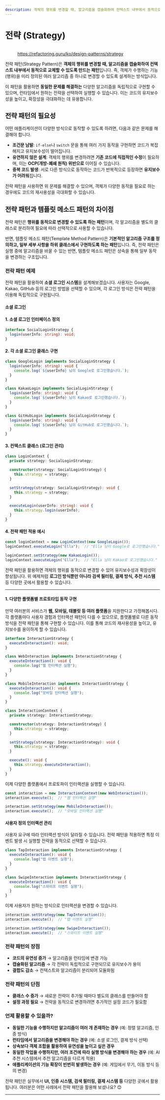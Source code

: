 ```yaml
---
description: 객체의 행위를 변경할 때, 알고리즘을 캡슐화하여 컨텍스트 내부에서 동적으로 교체할 수 있도록 만드는 패턴
---
```


# 전략 (Strategy)

<figure><img src="../../.gitbook/assets/image (3).png" alt=""><figcaption><p><a href="https://refactoring.guru/ko/design-patterns/strategy">https://refactoring.guru/ko/design-patterns/strategy</a></p></figcaption></figure>

전략 패턴(Strategy Pattern)은 **객체의 행위를 변경할 때, 알고리즘을 캡슐화하여 컨텍스트 내부에서 동적으로 교체할 수 있도록 만드는 패턴**입니다. 즉, 객체가 수행하는 기능(행위)을 미리 정의된 여러 알고리즘 중 하나로 변경할 수 있도록 설계하는 방식입니다.

이 패턴을 활용하면 **동일한 문제를 해결하는** 다양한 알고리즘을 독립적으로 구현할 수 있으며, 런타임에서 원하는 전략을 선택하여 실행할 수 있습니다. 이는 코드의 유지보수성을 높이고, 확장성을 극대화하는 데 유용합니다.



## 전략 패턴의 필요성

어떤 애플리케이션이 다양한 방식으로 동작할 수 있도록 하려면, 다음과 같은 문제를 해결해야 합니다.

* **조건문 남발**: `if-else`나 `switch` 문을 통해 여러 가지 동작을 구현하면 코드가 복잡해지고 유지보수성이 떨어집니다.
* **유연하지 않은 설계**: 객체의 행위를 변경하려면 **기존 코드에 직접적인 수정**이 필요하며, 이는 **OCP(개방-폐쇄 원칙) 위반으로** 이어질 수 있습니다.
* **중복 코드 발생**: 서로 다른 방식으로 동작하는 코드가 반복적으로 등장하면 **유지보수가 어려워**집니다.

전략 패턴을 사용하면 위 문제를 해결할 수 있으며, 객체가 다양한 동작을 필요로 하는 경우에도 코드의 재사용성을 극대화할 수 있습니다.



## 전략 패턴과 템플릿 메소드 패턴의 차이점

전략 패턴은 **행위를 동적으로 변경할 수 있도록 하는 패턴**이며, 각 알고리즘을 별도의 클래스로 분리하여 필요에 따라 선택적으로 사용할 수 있습니다.

반면, 템플릿 메소드 패턴(Template Method Pattern)은 **기본적인 알고리즘 구조를 정의하고, 일부 세부 사항을 하위 클래스에서 구현하도록 하는 패턴**입니다. 즉, 전략 패턴은 실행 중에 알고리즘을 바꿀 수 있는 반면, 템플릿 메소드 패턴은 상속을 통해 일부 동작을 변경하는 구조입니다.



### 전략 패턴 예제

전략 패턴을 활용하여 **소셜 로그인 시스템**을 설계해보겠습니다. 사용자는 Google, Kakao, GitHub 등의 로그인 방법을 선택할 수 있으며, 각 로그인 방식은 전략 패턴을 이용해 독립적으로 구현됩니다.

#### 소셜 로그인

#### 1. 소셜 로그인 인터페이스 정의

```typescript
interface SocialLoginStrategy {
  login(userInfo: string): void;
}
```

#### 2. 각 소셜 로그인 클래스 구현

```typescript
class GoogleLogin implements SocialLoginStrategy {
  login(userInfo: string): void {
    console.log(`${userInfo} 님이 Google로 로그인했습니다.`);
  }
}

class KakaoLogin implements SocialLoginStrategy {
  login(userInfo: string): void {
    console.log(`${userInfo} 님이 Kakao로 로그인했습니다.`);
  }
}

class GitHubLogin implements SocialLoginStrategy {
  login(userInfo: string): void {
    console.log(`${userInfo} 님이 GitHub로 로그인했습니다.`);
  }
}
```

#### 3. 컨텍스트 클래스 (로그인 관리)

```typescript
class LoginContext {
  private strategy: SocialLoginStrategy;

  constructor(strategy: SocialLoginStrategy) {
    this.strategy = strategy;
  }

  setStrategy(strategy: SocialLoginStrategy): void {
    this.strategy = strategy;
  }

  executeLogin(userInfo: string): void {
    this.strategy.login(userInfo);
  }
}
```

#### 4. 전략 패턴 적용 예시

```typescript
const loginContext = new LoginContext(new GoogleLogin());
loginContext.executeLogin("Ella");  // "Ella 님이 Google로 로그인했습니다."

loginContext.setStrategy(new KakaoLogin());
loginContext.executeLogin("Ella");  // "Ella 님이 Kakao로 로그인했습니다."
```

전략 패턴을 활용하면 객체의 행위를 동적으로 변경할 수 있어 유지보수성과 확장성이 향상됩니다. 위 예제처럼 **로그인 방식뿐만 아니라 검색 필터링, 결제 방식, 추천 시스템** 등 다양한 곳에서 활용할 수 있습니다.

***

#### 1. 다양한 플랫폼별 프로토타입 동작 구현

만약 여러분의 서비스가 **웹, 모바일, 태블릿 등 여러 플랫폼**을 지원한다고 가정해봅시다. 각 플랫폼마다 사용자 경험과 인터랙션 패턴이 다를 수 있으므로, 플랫폼별로 다른 동작 방식을 전략 패턴을 통해 구현할 수 있습니다. 이를 통해 코드의 재사용성을 높이고, 유지보수를 용이하게 할 수 있습니다.

```typescript
interface InteractionStrategy {
  executeInteraction(): void;
}

class WebInteraction implements InteractionStrategy {
  executeInteraction(): void {
    console.log("웹 인터랙션 실행");
  }
}

class MobileInteraction implements InteractionStrategy {
  executeInteraction(): void {
    console.log("모바일 인터랙션 실행");
  }
}

class InteractionContext {
  private strategy: InteractionStrategy;

  constructor(strategy: InteractionStrategy) {
    this.strategy = strategy;
  }

  setStrategy(strategy: InteractionStrategy): void {
    this.strategy = strategy;
  }

  execute(): void {
    this.strategy.executeInteraction();
  }
}
```

이제 다양한 플랫폼에서 프로토파이 인터랙션을 실행할 수 있습니다.

```typescript
const interaction = new InteractionContext(new WebInteraction());
interaction.execute();  // "웹 인터랙션 실행"

interaction.setStrategy(new MobileInteraction());
interaction.execute();  // "모바일 인터랙션 실행"
```

#### 사용자 정의 인터랙션 관리

사용자 요구에 따라 인터랙션 방식이 달라질 수 있습니다. 전략 패턴을 적용하면 특정 이벤트 발생 시 실행할 전략을 동적으로 선택할 수 있습니다.

```typescript
class TapInteraction implements InteractionStrategy {
  executeInteraction(): void {
    console.log("탭 이벤트 실행");
  }
}

class SwipeInteraction implements InteractionStrategy {
  executeInteraction(): void {
    console.log("스와이프 이벤트 실행");
  }
}
```

이제 사용자가 원하는 방식으로 인터랙션을 변경할 수 있습니다.

```typescript
interaction.setStrategy(new TapInteraction());
interaction.execute();  // "탭 이벤트 실행"

interaction.setStrategy(new SwipeInteraction());
interaction.execute();  // "스와이프 이벤트 실행"
```



### 전략 패턴의 장점

* **코드의 유연성 증가** → 알고리즘을 런타임에 변경 가능&#x20;
* **캡슐화된 알고리즘** → 각 전략이 독립적으로 구현되므로 유지보수가 용이&#x20;
* **결합도 감소** → 컨텍스트와 알고리즘이 분리되어 모듈화됨

### 전략 패턴의 단점

* **클래스 수 증가** → 새로운 전략이 추가될 때마다 별도의 클래스를 만들어야 함&#x20;
* **설정 과정 필요** → 전략을 동적으로 변경하려면 추가적인 설정 코드가 필요함

### 언제 활용할 수 있을까?

* **동일한 기능을 수행하지만 알고리즘이 여러 개 존재하는 경우** (예: 정렬 알고리즘, 인증 방식)
* **런타임에서 알고리즘을 변경해야 하는 경우** (예: 소셜 로그인, 결제 방식 선택)
* **상속보다 객체 조합을 활용하여 유연성을 높이고 싶은 경우**
* **동일한 작업을 수행하지만, 여러 조건에 따라 실행 방식을 변경해야 하는 경우** (예: AI 추천 시스템에서 추천 알고리즘을 다르게 적용)
* **애플리케이션의 기능 확장이 빈번히 발생하는 경우** (예: 게임에서 무기, 이동 방식 등의 변경)



전략 패턴은 실무에서 **UI, 인증 시스템, 검색 필터링, 결제 시스템 등** 다양한 곳에서 활용됩니다. 여러분은 어떤 사례에서 전략 패턴을 활용해 보셨나요? 😊

***
